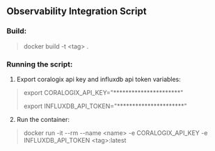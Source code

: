 ## Observability Integration Script

### Build: 
> docker build -t \<tag\> .

### Running the script:
1. Export coralogix api key and influxdb api token variables:
>  export CORALOGIX_API_KEY="\**********************"
> 
> export INFLUXDB_API_TOKEN="\**********************"

2. Run the container:
> docker run -it --rm --name \<name\> -e CORALOGIX_API_KEY -e INFLUXDB_API_TOKEN \<tag\>:latest
